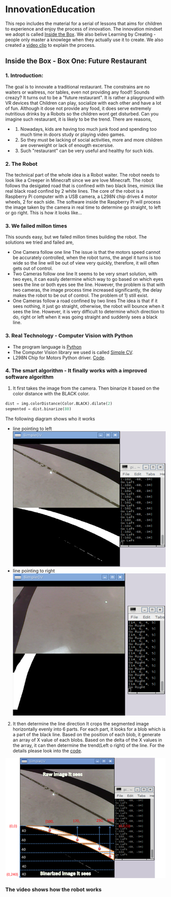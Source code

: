 # InnovationEducation
This repo includes the material for a serial of lessons that aims for children to experience and enjoy the process of innovation. The innovation mindset we adopt is called [Inside the Box](http://www.insidetheboxinnovation.com/).
We also belive Learning by Creating - people only master a knowlege when they actually use it to create.
We also created a [video clip](http://www.bilibili.com/video/av4071891/) to explain the process. 

## Inside the Box - Box One: Future Restaurant
### 1. Introduction:
The goal is to innovate a traditional restaurant. The constrains are no waiters or waitress, nor tables, even not providing any food!! Sounds creazy? 
It turns out to be a "future restaurant". 
It is rather a playground with VR devices that Children can play, socialize with each other and have a lot of fun. Although it dose not provide any food, it does serve extremely nutritious drinks by a Robots so the children wont get disturbed. Can you imagine such restaurant, it is likely to be the trend. There are reasons,
- 1) Nowadays, kids are having too much junk food and spending too much time in doors study or playing video games. 
- 2) So they must be lacking of social activities, more and more children are overweight or lack of enougth excersise.
- 3) Such "restaurant" can be very useful and healthy for such kids.

### 2. The Robot
The technical part of the whole idea is a Robot waiter. The robot needs to look like a Creeper in Minecraft since we are love Minecraft.
The robot follows tha desigated road that is confined with two black lines, mimick like real black road confind by 2 white lines. 
The core of the robot is a Raspberry Pi computer with a USB camera, a L298N chip drives 4 motor wheels, 2 for each side. 
The software inside the Raspberry Pi will process the image taken by the camera in real time to determine go straight, to left or go right. 
This is how it looks like...

### 3. We failed millon times
This sounds easy, but we failed millon times building the robot. The solutions we tried and failed are,
- One Camera follow one line
The issue is that the motors speed cannot be accurately controlled, when the robot turns, the angel it turns is too wide so the line will be out of view very quickly, therefore, it will often gets out of control.
- Two Cameras follow one line
It seems to be very smart solution, with two eyes, it can easily determine which way to go based on which eyes sees the line or both eyes see the line. However, the problem is that with two cameras, the image process time increased significantly, the delay makes the robot to be out of control. The problem of 1) still exist.
- One Cameras follow a road confined by two lines
The idea is that if it sees nothing, it just go straight, otherwise, the robot will bounce when it sees the line. However, it is very difficult to determine which direction to do, right or left when it was going straight and suddenly sees a black line. 

### 3. Real Technology - Computer Vision with Python
- The program language is [Python](www.python.org)
- The Computer Vision library we used is called [Simple CV](http://www.simplecv.org/). 
- L298N Chip for Motors Python driver. [Code](./futureRestaurant/CreeperRobot/CreeperLegs.py).

### 4. The smart algorithm - It finally works with a improved software algorithm
1. It first takes the image from the camera. Then binarize it based on the color distance with the BLACK color.
```python
dist = img.colorDistance(Color.BLACK).dilate(2)
segmented = dist.binarize(80)
```

The following diagram shows who it works
- line pointing to left
![](./futureRestaurant/images/goleft.png)
- line pointing to right
![](./futureRestaurant/images/goright.png)

2. It then determine the line direction
It crops the segmented image horizontally evenly into 6 parts. For each part, it looks for a blob which is a part of the black line. Based on the position of each blob, it generate an array of X value of each blobs.
Based on the delta of the X values in the array, it can then determine the trend(Left o right) of the line.
For the details please look into the [code](./futureRestaurant/CreeperRobot/CreeperOneEyeTwoLines.py).

![The Algorithm](./futureRestaurant/images/algorithm.png)

### The video shows how the robot works 
